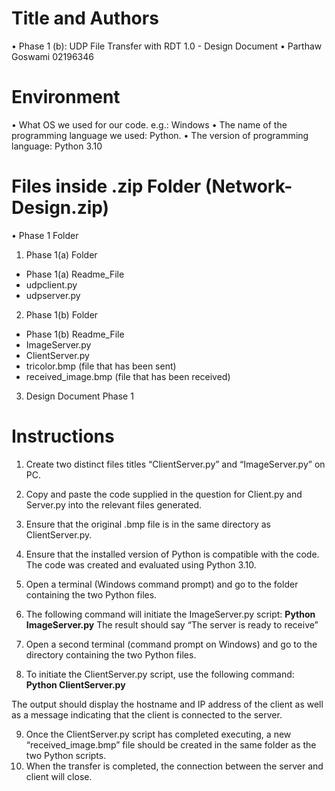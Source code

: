 # Title and Authors
•	Phase 1 (b): UDP File Transfer with RDT 1.0 - Design Document
•	Parthaw Goswami 02196346
# Environment
•	What OS we used for our code. e.g.: Windows
•	The name of the programming language we used: Python.
•	The version of programming language:  Python 3.10
# Files inside .zip Folder (Network-Design.zip)
•	Phase 1 Folder
1.	Phase 1(a) Folder
-	Phase 1(a) Readme_File
-	udpclient.py
-	udpserver.py 
2.	Phase 1(b) Folder
-	Phase 1(b) Readme_File
-	ImageServer.py 
-	ClientServer.py
-	tricolor.bmp (file that has been sent)
-	received_image.bmp (file that has been received)
3.	Design Document Phase 1
# Instructions
1.	Create two distinct files titles “ClientServer.py” and “ImageServer.py” on PC.  
2.	Copy and paste the code supplied in the question for Client.py and Server.py into the relevant files generated.  
3.	Ensure that the original .bmp file is in the same directory as ClientServer.py.  
4.	Ensure that the installed version of Python is compatible with the code. The code was created and evaluated using Python 3.10.  
5.	Open a terminal (Windows command prompt) and go to the folder containing the two Python files.  
6.	The following command will initiate the ImageServer.py script: **Python ImageServer.py**
   The result should say “The server is ready to receive”  

8.	Open a second terminal (command prompt on Windows) and go to the directory containing the two Python files.  
9.	To initiate the ClientServer.py script, use the following command: **Python ClientServer.py**

The output should display the hostname and IP address of the client as well as a message indicating that the client is connected to the server.  

9.	Once the ClientServer.py script has completed executing, a new “received_image.bmp” file should be created in the same folder as the two Python scripts.  
10.	When the transfer is completed, the connection between the server and client will close.  
